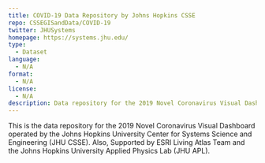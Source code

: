 ```yaml
---
title: COVID-19 Data Repository by Johns Hopkins CSSE
repo: CSSEGISandData/COVID-19
twitter: JHUSystems
homepage: https://systems.jhu.edu/
type: 
  - Dataset
language:
  - N/A
format:
  - N/A
license:
  - N/A
description: Data repository for the 2019 Novel Coronavirus Visual Dashboard operated by the Johns Hopkins University Center for Systems Science and Engineering.
---
```


This is the data repository for the 2019 Novel Coronavirus Visual Dashboard operated by the Johns Hopkins University Center for Systems Science and Engineering (JHU CSSE). Also, Supported by ESRI Living Atlas Team and the Johns Hopkins University Applied Physics Lab (JHU APL).
